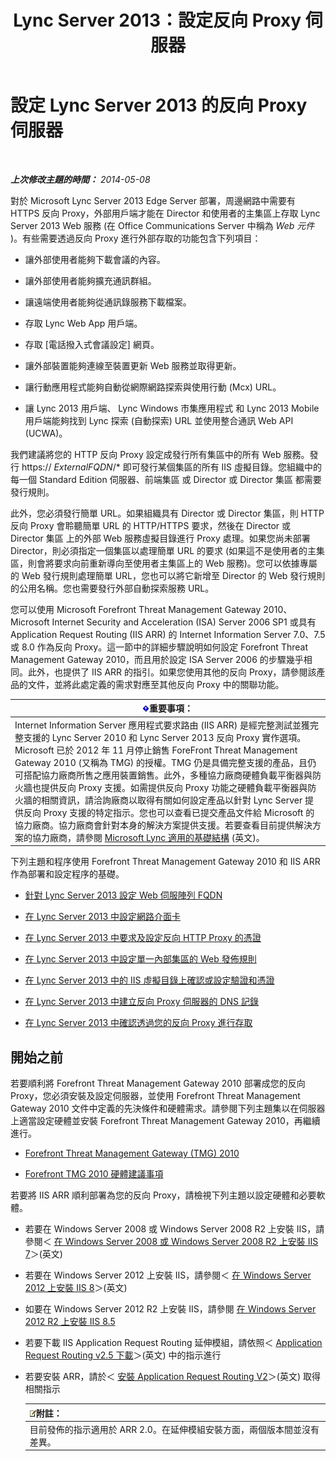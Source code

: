 ﻿---
title: Lync Server 2013：設定反向 Proxy 伺服器
TOCTitle: 設定反向 Proxy 伺服器
ms:assetid: 00bc138a-243f-4389-bfa5-9c62fcc95132
ms:mtpsurl: https://technet.microsoft.com/zh-tw/library/Gg398069(v=OCS.15)
ms:contentKeyID: 49289890
ms.date: 08/10/2015
mtps_version: v=OCS.15
ms.translationtype: HT
---

# 設定 Lync Server 2013 的反向 Proxy 伺服器

 

_**上次修改主題的時間：** 2014-05-08_

對於 Microsoft Lync Server 2013 Edge Server 部署，周邊網路中需要有 HTTPS 反向 Proxy，外部用戶端才能在 Director 和使用者的主集區上存取 Lync Server 2013 Web 服務 (在 Office Communications Server 中稱為 *Web 元件* )。有些需要透過反向 Proxy 進行外部存取的功能包含下列項目：

  - 讓外部使用者能夠下載會議的內容。

  - 讓外部使用者能夠擴充通訊群組。

  - 讓遠端使用者能夠從通訊錄服務下載檔案。

  - 存取 Lync Web App 用戶端。

  - 存取 \[電話撥入式會議設定\] 網頁。

  - 讓外部裝置能夠連線至裝置更新 Web 服務並取得更新。

  - 讓行動應用程式能夠自動從網際網路探索與使用行動 (Mcx) URL。

  - 讓 Lync 2013 用戶端、 Lync Windows 市集應用程式 和 Lync 2013 Mobile 用戶端能夠找到 Lync 探索 (自動探索) URL 並使用整合通訊 Web API (UCWA)。

我們建議將您的 HTTP 反向 Proxy 設定成發行所有集區中的所有 Web 服務。發行 https:// *ExternalFQDN*/\* 即可發行某個集區的所有 IIS 虛擬目錄。您組織中的每一個 Standard Edition 伺服器、前端集區 或 Director 或 Director 集區 都需要發行規則。

此外，您必須發行簡單 URL。如果組織具有 Director 或 Director 集區，則 HTTP 反向 Proxy 會聆聽簡單 URL 的 HTTP/HTTPS 要求，然後在 Director 或 Director 集區 上的外部 Web 服務虛擬目錄進行 Proxy 處理。如果您尚未部署 Director，則必須指定一個集區以處理簡單 URL 的要求 (如果這不是使用者的主集區，則會將要求向前重新導向至使用者主集區上的 Web 服務)。您可以依據專屬的 Web 發行規則處理簡單 URL，您也可以將它新增至 Director 的 Web 發行規則的公用名稱。您也需要發行外部自動探索服務 URL。

您可以使用 Microsoft Forefront Threat Management Gateway 2010、 Microsoft Internet Security and Acceleration (ISA) Server 2006 SP1 或具有 Application Request Routing (IIS ARR) 的 Internet Information Server 7.0、7.5 或 8.0 作為反向 Proxy。這一節中的詳細步驟說明如何設定 Forefront Threat Management Gateway 2010，而且用於設定 ISA Server 2006 的步驟幾乎相同。此外，也提供了 IIS ARR 的指引。如果您使用其他的反向 Proxy，請參閱該產品的文件，並將此處定義的需求對應至其他反向 Proxy 中的關聯功能。

<table>
<thead>
<tr class="header">
<th><img src="images/Gg412908.important(OCS.15).gif" title="important" alt="important" />重要事項：</th>
</tr>
</thead>
<tbody>
<tr class="odd">
<td>Internet Information Server 應用程式要求路由 (IIS ARR) 是經完整測試並獲完整支援的 Lync Server 2010 和 Lync Server 2013 反向 Proxy 實作選項。Microsoft 已於 2012 年 11 月停止銷售 ForeFront Threat Management Gateway 2010 (又稱為 TMG) 的授權。TMG 仍是具備完整支援的產品，且仍可搭配協力廠商所售之應用裝置銷售。此外，多種協力廠商硬體負載平衡器與防火牆也提供反向 Proxy 支援。如需提供反向 Proxy 功能之硬體負載平衡器與防火牆的相關資訊，請洽詢廠商以取得有關如何設定產品以針對 Lync Server 提供反向 Proxy 支援的特定指示。您也可以查看已提交產品文件給 Microsoft 的協力廠商。協力廠商會針對本身的解決方案提供支援。若要查看目前提供解決方案的協力廠商，請參閱 <a href="http://go.microsoft.com/fwlink/?linkid=268730">Microsoft Lync 適用的基礎結構</a> (英文)。</td>
</tr>
</tbody>
</table>


下列主題和程序使用 Forefront Threat Management Gateway 2010 和 IIS ARR 作為部署和設定程序的基礎。

  - [針對 Lync Server 2013 設定 Web 伺服陣列 FQDN](lync-server-2013-configure-web-farm-fqdns.md)

  - [在 Lync Server 2013 中設定網路介面卡](lync-server-2013-configure-network-adapters.md)

  - [在 Lync Server 2013 中要求及設定反向 HTTP Proxy 的憑證](lync-server-2013-request-and-configure-a-certificate-for-your-reverse-http-proxy.md)

  - [在 Lync Server 2013 中設定單一內部集區的 Web 發佈規則](lync-server-2013-configure-web-publishing-rules-for-a-single-internal-pool.md)

  - [在 Lync Server 2013 中的 IIS 虛擬目錄上確認或設定驗證和憑證](lync-server-2013-verify-or-configure-authentication-and-certification-on-iis-virtual-directories.md)

  - [在 Lync Server 2013 中建立反向 Proxy 伺服器的 DNS 記錄](lync-server-2013-create-dns-records-for-reverse-proxy-servers.md)

  - [在 Lync Server 2013 中確認透過您的反向 Proxy 進行存取](lync-server-2013-verify-access-through-your-reverse-proxy.md)

## 開始之前

若要順利將 Forefront Threat Management Gateway 2010 部署成您的反向 Proxy，您必須安裝及設定伺服器，並使用 Forefront Threat Management Gateway 2010 文件中定義的先決條件和硬體需求。請參閱下列主題集以在伺服器上適當設定硬體並安裝 Forefront Threat Management Gateway 2010，再繼續進行。

  -   
    [Forefront Threat Management Gateway (TMG) 2010](http://technet.microsoft.com/zh-tw/library/ff355324.aspx)

  -   
    [Forefront TMG 2010 硬體建議事項](http://technet.microsoft.com/library/ff382651.aspx)

若要將 IIS ARR 順利部署為您的反向 Proxy，請檢視下列主題以設定硬體和必要軟體。

  -   
    若要在 Windows Server 2008 或 Windows Server 2008 R2 上安裝 IIS，請參閱＜ [在 Windows Server 2008 或 Windows Server 2008 R2 上安裝 IIS 7](http://go.microsoft.com/fwlink/?linkid=291296)＞(英文)

  -   
    若要在 Windows Server 2012 上安裝 IIS，請參閱＜ [在 Windows Server 2012 上安裝 IIS 8](http://go.microsoft.com/fwlink/?linkid=291297)＞(英文)

  -   
    如要在 Windows Server 2012 R2 上安裝 IIS，請參閱 [在 Windows Server 2012 R2 上安裝 IIS 8.5](http://go.microsoft.com/fwlink/?linkid=330687)

  -   
    若要下載 IIS Application Request Routing 延伸模組，請依照＜ [Application Request Routing v2.5 下載](http://go.microsoft.com/fwlink/?linkid=291298)＞(英文) 中的指示進行

  -   
    若要安裝 ARR，請於＜ [安裝 Application Request Routing V2](http://go.microsoft.com/fwlink/?linkid=291299)＞(英文) 取得相關指示
    
    <table>
    <thead>
    <tr class="header">
    <th><img src="images/Gg398811.note(OCS.15).gif" title="note" alt="note" />附註：</th>
    </tr>
    </thead>
    <tbody>
    <tr class="odd">
    <td>目前發佈的指示適用於 ARR 2.0。在延伸模組安裝方面，兩個版本間並沒有差異。</td>
    </tr>
    </tbody>
    </table>

